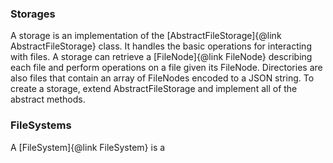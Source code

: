 ### Storages
A storage is an implementation of the [AbstractFileStorage]{@link AbstractFileStorage} class. It handles the basic 
operations for interacting with files. A storage can retrieve a [FileNode]{@link FileNode} describing each file and 
perform operations on a file given its FileNode. Directories are also files that contain an array of 
FileNodes encoded to a JSON string. To create a storage, extend AbstractFileStorage and 
implement all of the abstract methods. 

### FileSystems
A [FileSystem]{@link FileSystem} is a 